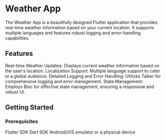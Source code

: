 # Weather App

The Weather App is a beautifully designed Flutter application that provides real-time weather information based on your current location. It supports multiple languages and features robust logging and error-handling capabilities.

## Features

Real-time Weather Updates: Displays current weather information based on the user's location.
Localization Support: Multiple language support to cater to a global audience.
Detailed Logging and Error Handling: Utilizes Talker for comprehensive logging and error management.
State Management: Employs Bloc for effective state management, ensuring a responsive and robust UI.

## Getting Started

### Prerequisites

Flutter SDK
Dart SDK
Android/iOS emulator or a physical device